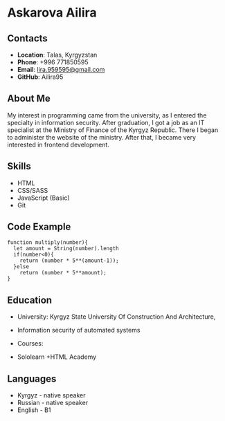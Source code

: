 # Askarova Ailira
## Contacts
* __Location__: Talas, Kyrgyzstan
* __Phone__: +996 771850595
* __Email__: lira.959595@gmail.com
* __GitHub__: Ailira95
## About Me
My interest in programming came from the university, as I entered the specialty in information security. After graduation, I got a job as an IT specialist at the Ministry of Finance of the Kyrgyz Republic. There I began to administer the website of the ministry. After that, I became very interested in frontend development.

## Skills
* HTML
* CSS/SASS
* JavaScript (Basic)
* Git
## Code Example
```
function multiply(number){
  let amount = String(number).length
  if(number<0){
    return (number * 5**(amount-1));
  }else
    return (number * 5**amount);
}
```
## Education
* University: Kyrgyz State University Of Construction And Architecture,
 + Information security of automated systems
* Courses:
 + Sololearn
 +HTML Academy
## Languages
* Kyrgyz  - native speaker 
* Russian - native speaker
* English - B1
